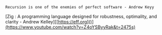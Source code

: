 
    Recursion is one of the enemies of perfect software - Andrew Keyy

[Zig : A programming language designed for robustness, optimality, and clarity - Andrew Kelley][[https://eff.org]()](https://www.youtube.com/watch?v=Z4oYSByyRak&t=2475s)
